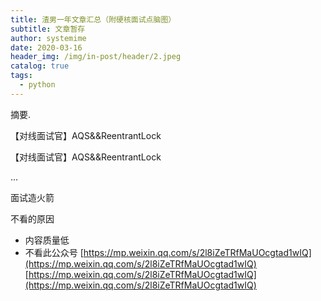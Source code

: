 ```yaml
---
title: 渣男一年文章汇总（附硬核面试点脑图）
subtitle: 文章暂存
author: systemime
date: 2020-03-16
header_img: /img/in-post/header/2.jpeg
catalog: true
tags:
  - python
---
```

摘要.

<!-- more -->
【对线面试官】AQS&&ReentrantLock

【对线面试官】AQS&&ReentrantLock

...

面试造火箭

不看的原因

-   内容质量低
-   不看此公众号 
    [https://mp.weixin.qq.com/s/2l8iZeTRfMaUOcgtad1wIQ](https://mp.weixin.qq.com/s/2l8iZeTRfMaUOcgtad1wIQ) 
    [https://mp.weixin.qq.com/s/2l8iZeTRfMaUOcgtad1wIQ](https://mp.weixin.qq.com/s/2l8iZeTRfMaUOcgtad1wIQ)
